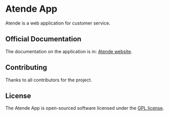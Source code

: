 # Atende App

Atende is a web application for customer service.

## Official Documentation

The documentation on the application is in: [Atende website](https://github.com/ricardoub/atende).

## Contributing

Thanks to all contributors for the project.

## License

The Atende App is open-sourced software licensed under the [GPL license](http://opensource.org/licenses/GPL).
